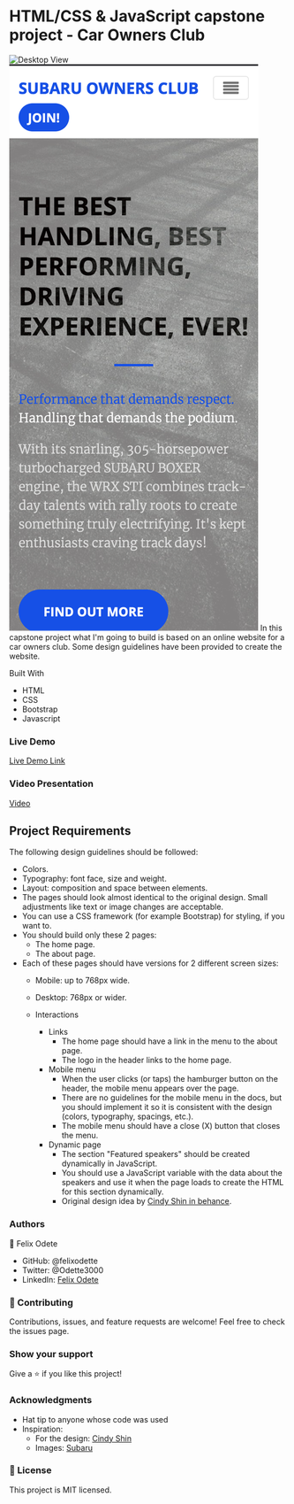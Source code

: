 # HTML/CSS & JavaScript capstone project - Car Owners Club
![Desktop View](desktop%20screen%20shot.png)
![Mobile View](Mobile%20screen%20shot.png)
In this capstone project what I'm going to build is based on an online website for a car owners club. Some design guidelines have been provided to create the website. 

Built With
* HTML
* CSS
* Bootstrap
* Javascript

### Live Demo

[Live Demo Link]( https://felixodette.github.io/capstone-1/)

### Video Presentation

[Video](https://www.loom.com/share/f36fbb73cafb4c95a2f4f64a9dc088e3)

## Project Requirements
The following design guidelines should be followed:

- Colors.
- Typography: font face, size and weight.
- Layout: composition and space between elements.
- The pages should look almost identical to the original design. Small adjustments like text or image changes are acceptable.
- You can use a CSS framework (for example Bootstrap) for styling, if you want to.
- You should build only these 2 pages:
  - The home page.
  - The about page.
- Each of these pages should have versions for 2 different screen sizes:
  - Mobile: up to 768px wide. 
  - Desktop: 768px or wider.
  
  - Interactions
    - Links
      - The home page should have a link in the menu to the about page.
      - The logo in the header links to the home page.
    - Mobile menu
      - When the user clicks (or taps) the hamburger button on the header, the mobile menu appears over the page.
      - There are no guidelines for the mobile menu in the docs, but you should implement it so it is consistent with the design (colors, typography, spacings, etc.).
      - The mobile menu should have a close (X) button that closes the menu.
    - Dynamic page
      - The section "Featured speakers" should be created dynamically in JavaScript.
      - You should use a JavaScript variable with the data about the speakers and use it when the page loads to create the HTML for this section dynamically.
      - Original design idea by [Cindy Shin in behance](https://www.behance.net/adagio07).

### Authors
👤 Felix Odete
* GitHub: @felixodette
* Twitter: @Odette3000
* LinkedIn: [Felix Odete](https://linkedin.com/in/felixodete)

### 🤝 Contributing
Contributions, issues, and feature requests are welcome!
Feel free to check the issues page.

### Show your support
Give a ⭐️ if you like this project!

### Acknowledgments
* Hat tip to anyone whose code was used
* Inspiration:
  * For the design: [Cindy Shin](https://www.behance.net/adagio07)
  * Images: [Subaru](https://www.subaru.com/guides/wrx/my18/)

### 📝 License
This project is MIT licensed.